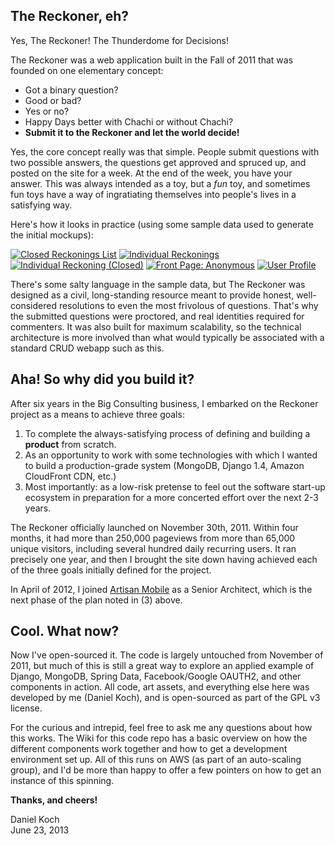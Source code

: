 ## The Reckoner, eh?

Yes, The Reckoner!  The Thunderdome for Decisions!

The Reckoner was a web application built in the Fall of 2011 that was founded on one elementary concept:

* Got a binary question?
* Good or bad?  
* Yes or no?  
* Happy Days better with Chachi or without Chachi? 
* **Submit it to the Reckoner and let the world decide!**
 
Yes, the core concept really was that simple. People submit questions with two possible answers, the questions get approved and spruced up, and posted on the site for a week.  At the end of the week, you have your answer.  This was always intended as a toy, but a *fun* toy, and sometimes fun toys have a way of ingratiating themselves into people's lives in a satisfying way.

Here's how it looks in practice (using some sample data used to generate the initial mockups):

[![Closed Reckonings List](https://s3.amazonaws.com/Working_Dan_Files/Reckoner+Mockups/Closed+Reckonings+Screen+Thumbnail.gif)](https://s3.amazonaws.com/Working_Dan_Files/Reckoner+Mockups/Closed+Reckonings+Screen.gif)
[![Individual Reckonings](https://s3.amazonaws.com/Working_Dan_Files/Reckoner+Mockups/Individual+Reckoning+Thumbnail.gif)](https://s3.amazonaws.com/Working_Dan_Files/Reckoner+Mockups/Individual+Reckoning.gif)
[![Individual Reckoning (Closed)](https://s3.amazonaws.com/Working_Dan_Files/Reckoner+Mockups/Individual+Reckoning+%28Closed%29+Thumbnail.gif)](https://s3.amazonaws.com/Working_Dan_Files/Reckoner+Mockups/Individual+Reckoning+%28Closed%29.gif)
[![Front Page: Anonymous](https://s3.amazonaws.com/Working_Dan_Files/Reckoner+Mockups/Front+Page+Logged+Out+Thumbnail.gif)](https://s3.amazonaws.com/Working_Dan_Files/Reckoner+Mockups/Front+Page+Logged+Out.gif)
[![User Profile](https://s3.amazonaws.com/Working_Dan_Files/Reckoner+Mockups/Profile+Main+Page+Thumbnail.gif)](https://s3.amazonaws.com/Working_Dan_Files/Reckoner+Mockups/Profile+Main+Page.gif)

There's some salty language in the sample data, but The Reckoner was designed as a civil, long-standing resource meant to provide honest, well-considered resolutions to even the most frivolous of questions.  That's why the submitted questions were proctored, and real identities required for commenters.  It was also built for maximum scalability, so the technical architecture is more involved than what would typically be associated with a standard CRUD webapp such as this.

## Aha! So why did you build it?

After six years in the Big Consulting business, I embarked on the Reckoner project as a means to achieve three goals:

1. To complete the always-satisfying process of defining and building a **product** from scratch.
2. As an opportunity to work with some technologies with which I wanted to build a production-grade system (MongoDB, Django 1.4, Amazon CloudFront CDN, etc.)
3. Most importantly: as a low-risk pretense to feel out the software start-up ecosystem in preparation for a more concerted effort over the next 2-3 years.
 
The Reckoner officially launched on November 30th, 2011.  Within four months, it had more than 250,000 pageviews from more than 65,000 unique visitors, including several hundred daily recurring users.  It ran precisely one year, and then I brought the site down having achieved each of the three goals initially defined for the project.

In April of 2012, I joined [Artisan Mobile](http://www.useartisan.com) as a Senior Architect, which is the next phase of the plan noted in (3) above.

## Cool.  What now?

Now I've open-sourced it.  The code is largely untouched from November of 2011, but much of this is still a great way to explore an applied example of Django, MongoDB, Spring Data, Facebook/Google OAUTH2, and other components in action.  All code, art assets, and everything else here was developed by me (Daniel Koch), and is open-sourced as part of the GPL v3 license.

For the curious and intrepid, feel free to ask me any questions about how this works.  The Wiki for this code repo has a basic overview on how the different components work together and how to get a development environment set up.  All of this runs on AWS (as part of an auto-scaling group), and I'd be more than happy to offer a few pointers on how to get an instance of this spinning.

**Thanks, and cheers!**

Daniel Koch<br>
June 23, 2013
